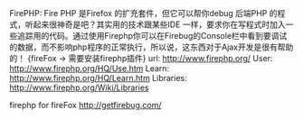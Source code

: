 FirePHP:
Fire PHP 是Firefox 的扩充套件，但它可以帮你debug 后端PHP 的程式，听起来很神奇是吧？其实用的技术跟某些IDE 一样，要求你在写程式时加入一些追踪用的代码。通过使用Firephp你可以在Firebug的Console栏中看到要调试的数据，而不影响php程序的正常执行，所以说，这东西对于Ajax开发是很有帮助的！
{fireFox -> 需要安装firephp插件}
url:
http://www.firephp.org/
User:
http://www.firephp.org/HQ/Use.htm
Learn:
http://www.firephp.org/HQ/Learn.htm
Libraries:
http://www.firephp.org/Wiki/Libraries

firephp for fireFox
http://getfirebug.com/
